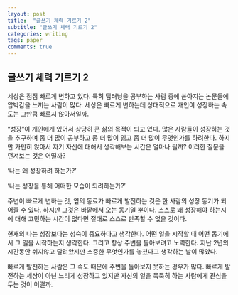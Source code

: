 ```yaml
---
layout: post
title:  "글쓰기 체력 기르기 2"
subtitle: "글쓰기 체력 기르기 2"
categories: writing
tags: paper
comments: true
---
```


## 글쓰기 체력 기르기 2
세상은 점점 빠르게 변하고 있다. 
특히 딥러닝을 공부하는 사람 중에 쏟아지는 논문들에 압박감을 느끼는 사람이 많다. 
세상은 빠르게 변하는데 상대적으로 개인이 성장하는 속도는 그만큼 빠르지 않아서일까.

“성장”이 개인에게 있어서 상당히 큰 삶의 목적이 되고 있다. 
많은 사람들이 성장하는 것을 추구하며 좀 더 많이 공부하고 좀 더 많이 읽고 좀 더 많이 무엇인가를 하려한다. 
하지만 가만히 앉아서 자기 자신에 대해서 생각해보는 시간은 얼마나 될까? 이러한 질문을 던져보는 것은 어떨까?

‘나는 왜 성장하려 하는가?’

‘나는 성장을 통해 어떠한 모습이 되려하는가?’


주변이 빠르게 변하는 것, 옆의 동료가 빠르게 발전하는 것은 한 사람의 성장 동기가 되어줄 수 있다. 
하지만 그것은 바깥에서 오는 동기일 뿐이다. 
스스로 왜 성장해야 하는지에 대해 고민하는 시간이 없다면 절대로 스스로 만족할 수 없을 것이다.

현재의 나는 성장보다는 성숙이 중요하다고 생각한다. 
어떤 일을 시작할 때 어떤 동기에서 그 일을 시작하는지 생각한다. 
그리고 항상 주변을 돌아보려고 노력한다. 
지난 2년의 시간동안 쉬지않고 달려왔지만 소중한 무엇인가를 놓쳤다고 생각하는 날이 많았다.

빠르게 발전하는 사람은 그 속도 때문에 주변을 돌아보지 못하는 경우가 많다. 
빠르게 발전하는 세상이 아닌 느리게 성장하고 있지만 자신의 일을 묵묵히 하는 사람에게 관심을 두는 것이 어떨까.